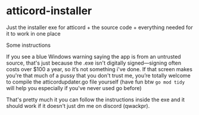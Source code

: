 # atticord-installer
Just the installer exe for atticord + the source code + everything needed for it to work in one place

Some instructions

If you see a blue Windows warning saying the app is from an untrusted source, that's just because the .exe isn't digitally signed—signing often costs over $100 a year, so it’s not something i've done. If that screen makes you're that much of a pussy that you don't trust me, you’re totally welcome to compile the atticordupdater.go file yourself (have fun btw ```go mod tidy``` will help you especially if you've never used go before)

That's pretty much it you can follow the instructions inside the exe and it should work if it doesn't just dm me on discord (qwackpr).
